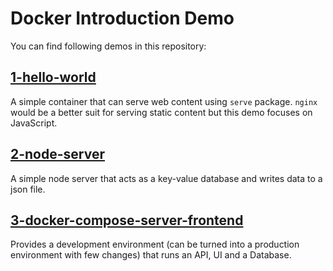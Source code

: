 # Docker Introduction Demo

You can find following demos in this repository:

## [1-hello-world](./1-hello-world)

A simple container that can serve web content using `serve` package. `nginx` would be a better suit for serving static content but this demo focuses on JavaScript.

## [2-node-server](./2-node-server)

A simple node server that acts as a key-value database and writes data to a json file.

## [3-docker-compose-server-frontend](./3-docker-compose-server-frontend)

Provides a development environment (can be turned into a production environment with few changes) that runs an API, UI and a Database.
